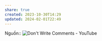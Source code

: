 ```yaml
---
share: true
created: 2023-10-30T14:29
updated: 2024-02-01T22:49
---
```

Nguồn:: ![Don't Write Comments - YouTube](https://youtu.be/Bf7vDBBOBUA?si=ZEnXAAanTjXiK6jg&t=278)